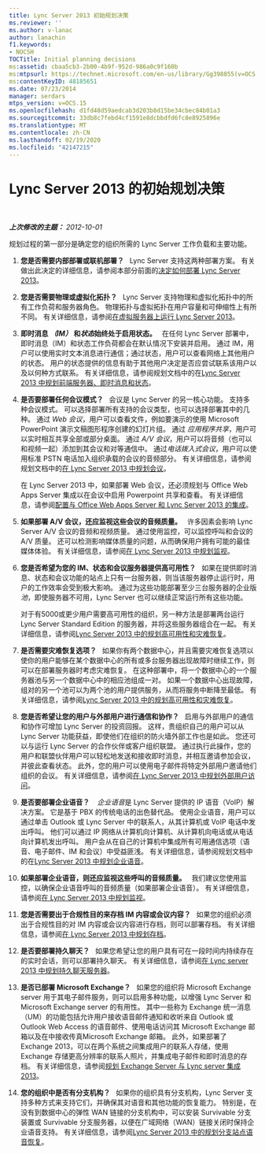 ```yaml
---
title: Lync Server 2013 初始规划决策
ms.reviewer: ''
ms.author: v-lanac
author: lanachin
f1.keywords:
- NOCSH
TOCTitle: Initial planning decisions
ms:assetid: cbaa5cb3-2b00-4b9f-952d-986a0c9f160b
ms:mtpsurl: https://technet.microsoft.com/en-us/library/Gg398855(v=OCS.15)
ms:contentKeyID: 48185651
ms.date: 07/23/2014
manager: serdars
mtps_version: v=OCS.15
ms.openlocfilehash: d1fd48d59aedcab3d203b8d15be34cbec84b01a3
ms.sourcegitcommit: 33db8c7febd4cf1591e8dcbbdfd6fc8e8925896e
ms.translationtype: MT
ms.contentlocale: zh-CN
ms.lasthandoff: 02/19/2020
ms.locfileid: "42147215"
---
```

<div data-xmlns="http://www.w3.org/1999/xhtml">

<div class="topic" data-xmlns="http://www.w3.org/1999/xhtml" data-msxsl="urn:schemas-microsoft-com:xslt" data-cs="http://msdn.microsoft.com/">

<div data-asp="https://msdn2.microsoft.com/asp">

# <a name="initial-planning-decisions-for-lync-server-2013"></a>Lync Server 2013 的初始规划决策

</div>

<div id="mainSection">

<div id="mainBody">

<span> </span>

_**上次修改的主题：** 2012-10-01_

规划过程的第一部分是确定您的组织所需的 Lync Server 工作负载和主要功能。

1.  **您是否需要内部部署或联机部署？**   Lync Server 支持这两种部署方案。 有关做出此决定的详细信息，请参阅本部分前面的[决定如何部署 Lync Server 2013](lync-server-2013-deciding-how-to-deploy-microsoft-lync.md)。

2.  **您是否需要物理或虚拟化拓扑？**   Lync Server 支持物理和虚拟化拓扑中的所有工作负荷和服务器角色。 物理拓扑与虚拟拓扑在用户容量和可伸缩性上有所不同。 有关详细信息，请参阅[在虚拟服务器上运行 Lync Server 2013](lync-server-2013-running-lync-server-on-virtual-servers.md)。

3.  **即时消息 *（IM）* 和*状态*始终处于启用状态。**   在任何 Lync Server 部署中，即时消息（IM）和状态工作负荷都会在默认情况下安装并启用。 通过 IM，用户可以使用实时文本消息进行通信；通过状态，用户可以查看网络上其他用户的状态。 用户的状态提供的信息有助于其他用户决定是否应尝试联系该用户以及以何种方式联系。 有关详细信息，请参阅规划文档中的在[Lync Server 2013 中规划前端服务器、即时消息和状态](lync-server-2013-planning-for-front-end-servers-instant-messaging-and-presence.md)。

4.  **是否要部署任何会议模式？**   会议是 Lync Server 的另一核心功能。 支持多种会议模式。 可以选择部署所有支持的会议类型，也可以选择部署其中的几种。 通过 *Web 会议*，用户可以查看文件，例如要演示的使用 Microsoft PowerPoint 演示文稿图形程序创建的幻灯片组。 通过 *应用程序共享*，用户可以实时相互共享全部或部分桌面。 通过 *A/V 会议*，用户可以将音频（也可以和视频一起）添加到其会议和对等通信中。 通过*电话拨入式会议*，用户可以使用标准 PSTN 电话加入组织承载的会议的音频部分。 有关详细信息，请参阅规划文档中的[在 Lync Server 2013 中规划会议](lync-server-2013-planning-for-conferencing.md)。
    
    在 Lync Server 2013 中，如果部署 Web 会议，还必须规划与 Office Web Apps Server 集成以在会议中启用 Powerpoint 共享和查看。 有关详细信息，请参阅[配置与 Office Web Apps Server 和 Lync Server 2013 的集成](lync-server-2013-enabling-office-web-apps-server-and-lync-server-2013.md)。

5.  **如果部署 A/V 会议，还应监视这些会议的音频质量。**   许多因素会影响 Lync Server A/V 会议的音频和视频质量。 通过使用监控，可以监控呼叫和会议的 A/V 质量。 还可以检测影响媒体质量的问题，从而确保用户拥有可能的最佳媒体体验。 有关详细信息，请参阅[在 Lync Server 2013 中规划监视](lync-server-2013-planning-for-monitoring.md)。

6.  **您是否希望为您的 IM、状态和会议服务器提供高可用性？**   如果在提供即时消息、状态和会议功能的站点上只有一台服务器，则当该服务器停止运行时，用户的工作效率会受到极大影响。 通过为这些功能部署至少三台服务器的企业版*池*，即使服务器不可用，Lync Server 也可以继续正常运行所有这些功能。
    
    对于有5000或更少用户需要高可用性的组织，另一种方法是部署两台运行 Lync Server Standard Edition 的服务器，并将这些服务器组合在一起。 有关详细信息，请参阅[Lync Server 2013 中的规划高可用性和灾难恢复](lync-server-2013-planning-for-high-availability-and-disaster-recovery.md)。

7.  **是否需要灾难恢复选项？**   如果你有两个数据中心，并且需要灾难恢复选项以使你的用户能够在某个数据中心的所有或多台服务器出现故障时继续工作，则可以在部署服务器时考虑灾难恢复。 在这种部署中，将一个数据中心的一个服务器池与另一个数据中心中的相应池组成一对。 如果一个数据中心出现故障，组对的另一个池可以为两个池的用户提供服务，从而将服务中断降至最低。 有关详细信息，请参阅[Lync Server 2013 中的规划高可用性和灾难恢复](lync-server-2013-planning-for-high-availability-and-disaster-recovery.md)。

8.  **您是否希望让您的用户与外部用户进行通信和协作？**   启用与外部用户的通信和协作可增加 Lync Server 的投资回报。 这样，贵组织自己的用户可以从 Lync Server 功能获益，即使他们在组织的防火墙外部工作也是如此。 您还可以与运行 Lync Server 的合作伙伴或客户组织联盟。 通过执行此操作，您的用户和联盟伙伴用户可以轻松地发送和接收即时消息，并相互邀请参加会议，并彼此查看状态。 此外，您的用户可以使用电子邮件将特定外部用户邀请他们组织的会议。 有关详细信息，请参阅[在 Lync Server 2013 中规划外部用户访问](lync-server-2013-planning-for-external-user-access.md)。

9.  **是否要部署企业语音？**    *企业语音*是 Lync Server 提供的 IP 语音（VoIP）解决方案。 它是基于 PBX 的传统电话的出色替代品。 使用企业语音，用户可以通过单击 Outlook 或 Lync Server 中的联系人，从其计算机或 VoIP 电话中发出呼叫。 他们可以通过 IP 网络从计算机向计算机、从计算机向电话或从电话向计算机发出呼叫。 用户会从在自己的计算机中集成所有可用通信选项（语音、电子邮件、IM 和会议）中受益匪浅。 有关详细信息，请参阅规划文档中的在[Lync Server 2013 中规划企业语音](lync-server-2013-planning-for-enterprise-voice.md)。

10. **如果部署企业语音，则还应监视这些呼叫的音频质量。**   我们建议您使用监控，以确保企业语音呼叫的音频质量（如果部署企业语音）。 有关详细信息，请参阅[在 Lync Server 2013 中规划监视](lync-server-2013-planning-for-monitoring.md)。

11. **您是否需要出于合规性目的来存档 IM 内容或会议内容？**   如果您的组织必须出于合规性目的对 IM 内容或会议内容进行存档，则可以部署存档。 有关详细信息，请参阅[在 Lync Server 2013 中规划存档](lync-server-2013-planning-for-archiving.md)。

12. **是否要部署持久聊天？**   如果您希望让您的用户具有可在一段时间内持续存在的实时会话，则可以部署持久聊天。 有关详细信息，请参阅[在 Lync server 2013 中规划持久聊天服务器](lync-server-2013-planning-for-persistent-chat-server.md)。

13. **是否已部署 Microsoft Exchange？**   如果您的组织将 Microsoft Exchange server 用于其电子邮件服务，则可以启用多种功能，以增强 Lync Server 和 Microsoft Exchange server 的有用性。 其中一些称为 Exchange 统一消息（UM）的功能包括允许用户接收语音邮件通知和收听来自 Outlook 或 Outlook Web Access 的语音邮件、使用电话访问其 Microsoft Exchange 邮箱以及在中接收传真Microsoft Exchange 邮箱。 此外，如果部署了 Exchange 2013，可以在两个系统之间集成用户的联系人存储，使用 Exchange 存储更高分辨率的联系人照片，并集成电子邮件和即时消息的存档。 有关详细信息，请参阅[规划 Exchange Server 与 Lync server 集成 2013](lync-server-2013-planning-for-exchange-server-integration.md)。

14. **您的组织中是否有分支机构？**   如果你的组织具有分支机构，Lync Server 支持多种方式来支持它们，并确保其对语音和其他功能的恢复能力。 特别是，在没有到数据中心的弹性 WAN 链接的分支机构中，可以安装 Survivable 分支装置或 Survivable 分支服务器，以便在广域网络（WAN）链接关闭时保持企业语音支持。 有关详细信息，请参阅[Lync Server 2013 中的规划分支站点语音恢复](lync-server-2013-planning-for-branch-site-voice-resiliency.md)。

</div>

<span> </span>

</div>

</div>

</div>

